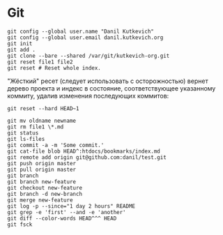 <!-- -*- coding: utf-8; -*- -->
Git
===

    git config --global user.name "Danil Kutkevich"
    git config --global user.email danil.kutkevich.org
    git init
    git add .
    git clone --bare --shared /var/git/kutkevich-org.git
    git reset file1 file2
    git reset # Reset whole index.

"Жёсткий" реcет (следует использовать с осторожностью) вернет дерево
проекта и индекс в состояние, соответствующее указанному коммиту,
удалив изменения последующих коммитов:

    git reset --hard HEAD~1

    git mv oldname newname
    git rm file1 \*.md
    git status
    git ls-files
    git commit -a -m 'Some commit.'
    git cat-file blob HEAD^:htdocs/bookmarks/index.md
    git remote add origin git@github.com:danil/test.git
    git push origin master
    git pull origin master
    git branch
    git branch new-feature
    git checkout new-feature
    git branch -d new-branch
    git merge new-feature
    git log -p --since="1 day 2 hours" README
    git grep -e 'first' --and -e 'another'
    git diff --color-words HEAD^^^ HEAD
    git fsck
